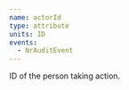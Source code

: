 ```yaml
---
name: actorId
type: attribute
units: ID
events:
  - NrAuditEvent
---
```


ID of the person taking action.